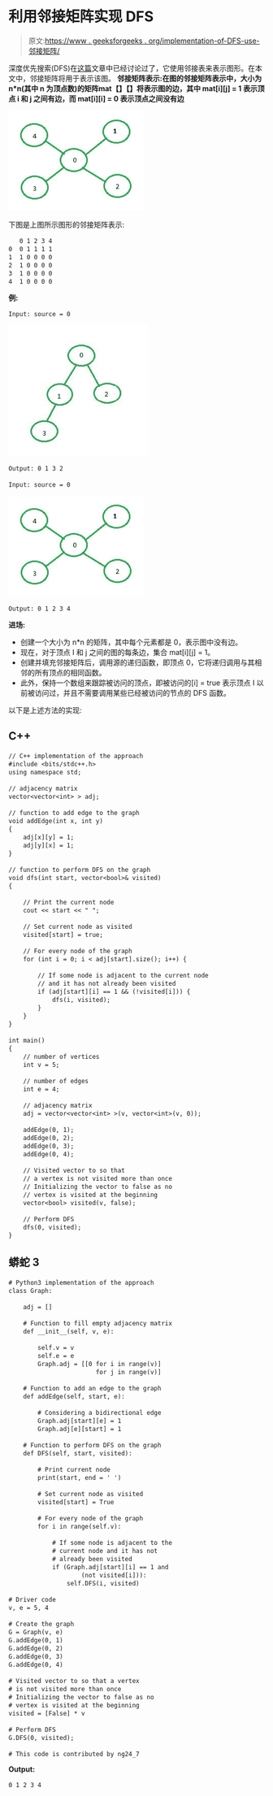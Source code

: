 # 利用邻接矩阵实现 DFS

> 原文:[https://www . geeksforgeeks . org/implementation-of-DFS-use-邻接矩阵/](https://www.geeksforgeeks.org/implementation-of-dfs-using-adjacency-matrix/)

深度优先搜索(DFS)在[这篇](https://www.geeksforgeeks.org/depth-first-search-or-dfs-for-a-graph/)文章中已经讨论过了，它使用邻接表来表示图形。在本文中，邻接矩阵将用于表示该图。
**邻接矩阵表示:**在图的邻接矩阵表示中，大小为 n*n(其中 n 为顶点数)的矩阵**mat【】【】**将表示图的边，其中 **mat[i][j] = 1** 表示顶点 **i** 和 **j** 之间有边，而 **mat[i][i] = 0** 表示顶点**之间没有边** 

![](img/3354f598ed54e9394f69d15a528b0c62.png)

下图是上图所示图形的邻接矩阵表示:

```
   0 1 2 3 4
0  0 1 1 1 1
1  1 0 0 0 0
2  1 0 0 0 0
3  1 0 0 0 0
4  1 0 0 0 0
```

**例:**

```
Input: source = 0
```

![](img/4175aedf47c92970b4fd4132ebc419b5.png)

```
Output: 0 1 3 2

Input: source = 0
```

![](img/3354f598ed54e9394f69d15a528b0c62.png)

```
Output: 0 1 2 3 4
```

**进场:**

*   创建一个大小为 n*n 的矩阵，其中每个元素都是 0，表示图中没有边。
*   现在，对于顶点 I 和 j 之间的图的每条边，集合 mat[i][j] = 1。
*   创建并填充邻接矩阵后，调用源的递归函数，即顶点 0，它将递归调用与其相邻的所有顶点的相同函数。
*   此外，保持一个数组来跟踪被访问的顶点，即被访问的[i] = true 表示顶点 I 以前被访问过，并且不需要调用某些已经被访问的节点的 DFS 函数。

以下是上述方法的实现:

## C++

```
// C++ implementation of the approach
#include <bits/stdc++.h>
using namespace std;

// adjacency matrix
vector<vector<int> > adj;

// function to add edge to the graph
void addEdge(int x, int y)
{
    adj[x][y] = 1;
    adj[y][x] = 1;
}

// function to perform DFS on the graph
void dfs(int start, vector<bool>& visited)
{

    // Print the current node
    cout << start << " ";

    // Set current node as visited
    visited[start] = true;

    // For every node of the graph
    for (int i = 0; i < adj[start].size(); i++) {

        // If some node is adjacent to the current node
        // and it has not already been visited
        if (adj[start][i] == 1 && (!visited[i])) {
            dfs(i, visited);
        }
    }
}

int main()
{
    // number of vertices
    int v = 5;

    // number of edges
    int e = 4;

    // adjacency matrix
    adj = vector<vector<int> >(v, vector<int>(v, 0));

    addEdge(0, 1);
    addEdge(0, 2);
    addEdge(0, 3);
    addEdge(0, 4);

    // Visited vector to so that
    // a vertex is not visited more than once
    // Initializing the vector to false as no
    // vertex is visited at the beginning
    vector<bool> visited(v, false);

    // Perform DFS
    dfs(0, visited);
}
```

## 蟒蛇 3

```
# Python3 implementation of the approach
class Graph:

    adj = []

    # Function to fill empty adjacency matrix
    def __init__(self, v, e):

        self.v = v
        self.e = e
        Graph.adj = [[0 for i in range(v)]
                        for j in range(v)]

    # Function to add an edge to the graph
    def addEdge(self, start, e):

        # Considering a bidirectional edge
        Graph.adj[start][e] = 1
        Graph.adj[e][start] = 1

    # Function to perform DFS on the graph
    def DFS(self, start, visited):

        # Print current node
        print(start, end = ' ')

        # Set current node as visited
        visited[start] = True

        # For every node of the graph
        for i in range(self.v):

            # If some node is adjacent to the
            # current node and it has not
            # already been visited
            if (Graph.adj[start][i] == 1 and
                    (not visited[i])):
                self.DFS(i, visited)

# Driver code
v, e = 5, 4

# Create the graph
G = Graph(v, e)
G.addEdge(0, 1)
G.addEdge(0, 2)
G.addEdge(0, 3)
G.addEdge(0, 4)

# Visited vector to so that a vertex
# is not visited more than once
# Initializing the vector to false as no
# vertex is visited at the beginning
visited = [False] * v

# Perform DFS
G.DFS(0, visited);

# This code is contributed by ng24_7
```

**Output:** 

```
0 1 2 3 4
```